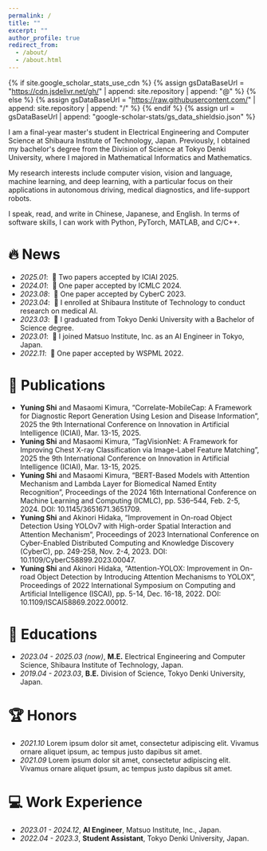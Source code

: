 ```yaml
---
permalink: /
title: ""
excerpt: ""
author_profile: true
redirect_from: 
  - /about/
  - /about.html
---
```


{% if site.google_scholar_stats_use_cdn %}
{% assign gsDataBaseUrl = "https://cdn.jsdelivr.net/gh/" | append: site.repository | append: "@" %}
{% else %}
{% assign gsDataBaseUrl = "https://raw.githubusercontent.com/" | append: site.repository | append: "/" %}
{% endif %}
{% assign url = gsDataBaseUrl | append: "google-scholar-stats/gs_data_shieldsio.json" %}

<span class='anchor' id='about-me'></span>

I am a final-year master's student in Electrical Engineering and Computer Science at Shibaura Institute of Technology, Japan. Previously, I obtained my bachelor's degree from the Division of Science at Tokyo Denki University, where I majored in Mathematical Informatics and Mathematics.

My research interests include computer vision, vision and language, machine learning, and deep learning, with a particular focus on their applications in autonomous driving, medical diagnostics, and life-support robots.

I speak, read, and write in Chinese, Japanese, and English. In terms of software skills, I can work with Python, PyTorch, MATLAB, and C/C++.

# 🔥 News
- *2025.01*: &nbsp;🎉 Two papers accepted by ICIAI 2025.
- *2024.01*: &nbsp;🎉 One paper accepted by ICMLC 2024.
- *2023.08*: &nbsp;🎉 One paper accepted by CyberC 2023.
- *2023.04*: &nbsp;🎉 I enrolled at Shibaura Institute of Technology to conduct research on medical AI.
- *2023.03*: &nbsp;🎉 I graduated from Tokyo Denki University with a Bachelor of Science degree.
- *2023.01*: &nbsp;🎉 I joined Matsuo Institute, Inc. as an AI Engineer in Tokyo, Japan.
- *2022.11*: &nbsp;🎉 One paper accepted by WSPML 2022.

# 📝 Publications 
- **Yuning Shi** and Masaomi Kimura, “Correlate-MobileCap: A Framework for Diagnostic Report Generation Using Lesion and Disease Information”, 2025 the 9th International Conference on Innovation in Artificial Intelligence (ICIAI), Mar. 13-15, 2025.
- **Yuning Shi** and Masaomi Kimura, “TagVisionNet: A Framework for Improving Chest X-ray Classification via Image-Label Feature Matching”, 2025 the 9th International Conference on Innovation in Artificial Intelligence (ICIAI), Mar. 13-15, 2025.
- **Yuning Shi** and Masaomi Kimura, “BERT-Based Models with Attention Mechanism and Lambda Layer for Biomedical Named Entity Recognition”, Proceedings of the 2024 16th International Conference on Machine Learning and Computing (ICMLC), pp. 536–544, Feb. 2-5, 2024. DOI: 10.1145/3651671.3651709.
- **Yuning Shi** and Akinori Hidaka, “Improvement in On-road Object Detection Using YOLOv7 with High-order Spatial Interaction and Attention Mechanism”, Proceedings of 2023 International Conference on Cyber-Enabled Distributed Computing and Knowledge Discovery (CyberC), pp. 249-258, Nov. 2-4, 2023. DOI: 10.1109/CyberC58899.2023.00047.
- **Yuning Shi** and Akinori Hidaka, “Attention-YOLOX: Improvement in On-road Object Detection by Introducing Attention Mechanisms to YOLOX”, Proceedings of 2022 International Symposium on Computing and Artificial Intelligence (ISCAI), pp. 5-14, Dec. 16-18, 2022. DOI: 10.1109/ISCAI58869.2022.00012.

# 📖 Educations
- *2023.04 - 2025.03 (now)*, **M.E.** Electrical Engineering and Computer Science, Shibaura Institute of Technology, Japan. 
- *2019.04 - 2023.03*, **B.E.** Division of Science, Tokyo Denki University, Japan.

# 🏆 Honors
- *2021.10* Lorem ipsum dolor sit amet, consectetur adipiscing elit. Vivamus ornare aliquet ipsum, ac tempus justo dapibus sit amet. 
- *2021.09* Lorem ipsum dolor sit amet, consectetur adipiscing elit. Vivamus ornare aliquet ipsum, ac tempus justo dapibus sit amet. 

# 💻 Work Experience
- *2023.01 - 2024.12*, **AI Engineer**, Matsuo Institute, Inc., Japan.
- *2022.04 - 2023.3*, **Student Assistant**, Tokyo Denki University, Japan.
